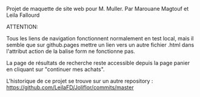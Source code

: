 Projet de maquette de site web pour M. Muller.
Par Marouane Magtouf et Leila Fallourd


ATTENTION:

Tous les liens de navigation fonctionnent normalement en test local, mais il semble que sur github.pages mettre un lien vers un autre fichier .html dans l'attribut action de la balise form ne fonctionne pas.

La page de résultats de recherche reste accessible depuis la page panier en cliquant sur "continuer mes achats".




L'historique de ce projet se trouve sur un autre repository : https://github.com/LeilaFD/Joliflor/commits/master
